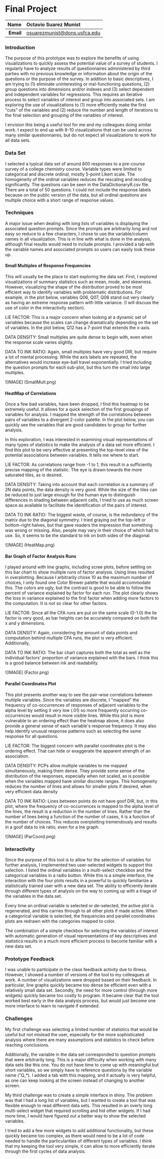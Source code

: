 Final Project
==============================

| **Name**  | Octavio Suarez Munist  |
|----------:|:-------------|
| **Email** | osuarezmunist@dons.usfca.edu |

### Introduction ###
The purpose of this prototype was to explore the benefits of using visualizations to quickly assess the potential value of a survey of students. I regularly have to analyze results of questionnaires administered by third parties with no previous knowledge or information about the origin of the questions or the purpose of the survey. In addition to basic descriptives, I am trying to (1) eliminate uninteresting or mal-functioning questions, (2) group questions into dimensions and/or indexes and (3) select dependent and independent variables for regressions. This requires an iterative process to select variables of interest and group into associated sets. I am exploring the use of visualizations to (1) more efficiently make the first "cuts" of the variables and (2) reduce the number and length of iterations to the final selection and grouping of the variables of interest. 

I envision this being a useful tool for me and my colleagues doing similar work. I expect to end up with 8-10 visualizations that can be used across many similar questionnaires, but do not expect all visualizations to work for all data sets.



### Data Set ###
I selected a typical data set of around 800 responses to a pre-course survey of a college chemistry course. Variable types were limited to categorical and discrete ordinal, mostly 5-point Likert scale. The homogeneity of the ordinal variables reduces the rescaling and recoding significantly. The questions can be seen in the DataDictionaryR.csv file. There are a total of 50 questions. I could not include the response labels because on the public version of the data, but all ordinal questions are multiple choice with a short range of response values.  


### Techniques ###
A major issue when dealing with long lists of variables is displaying the associated question prompts. Since the prompts are arbitrarily long and not easy so reduce to a few characters, I chose to use the variable/column names in all visualization. This is in line with what is done in the analysis, although final results would need to include prompts. I provided a tab with the variable names and associated prompts so users can easily look these up.

#### Small Multiples of Response Frequencies ####
This will usually be the place to start exploring the data set. First, I explored visualizations of summary statistics such as mean, mode, and skewness. However, visualizing the shape of the distribution proved to be most efficient way to identify variables with problematic distributions. For example, in the plot below, variables Q06, Q07, Q08 stand out very clearly as having an extreme response pattern with little variance. (I will discuss the use of color in the interactivity section).

LIE FACTOR: This is a major concern when looking at a dynamic set of variables because the scales can change dramatically depending on the set of variables. In the plot below, Q12 has a 7-point that extends the x-axis. 

DATA DENSITY: Small multiples are quite dense to begin with, even when the response scale varies slightly. 

DATA TO INK RATIO: Again, small multiples have very good DIR, but require a lot of mental processing. While the axis labels are repeated, the alternatives would increase eye-ball travel exponentially. I tried including the question prompts for each sub-plot, but this turn the small into large multiples.

![IMAGE] (SmallMult.png)

#### HeatMap of Correlations ####
Once a few bad variables, have been dropped, I find this heatmap to be extremely useful. It allows for a quick selection of the first groupings of variables for analysis. I mapped the strength of the correlations between pairs of variables to a divergent 2-color palette. In the plot below, you can quickly see the variables that are good candidates to group for further analysis. 

In this exploration, I was interested in examining visual representations of many types of statistics to make the analysis of a data set more efficient. I find this plot to be very effective at presenting the top-level view of the potential associations between variables. It tells me where to start.


LIE FACTOR: As correlations range from -1 to 1, this result in a sufficiently precise mapping of the statistic. The eye is drawn towards the more saturated tiles, as is desired.  

DATA DENSITY: Taking into account that each correlation is a summary of 2N data points, the data density is very good. While the size of the tiles can be reduced to just large enough for the human eye to distinguish differences in shading between adjacent cells, I tried to use as much screen space as available to facilitate the identification of the pairs of interest.

DATA TO INK RATIO: The biggest waste, of course, is the redundancy of the matrix due to the diagonal symmetry. I tried graying out the top-left or bottom-right halves, but that gave readers the impression that something was wrong or missing. Also, people may vary in their choice of which halt to use. So, it seems to be the standard to ink on both sides of the diagonal.



![IMAGE] (HeatMap.png)


#### Bar Graph of Factor Analysis Runs ####
I played around with line graphs, including scree plots, before settling on this bar chart to show multiple runs of factor analysis. Using lines resulted in overplotting. Because I arbitrarily chose 10 as the maximum number of choices, I only found one Color Brewer palette that would accommodate this. The colors are ugly, but the contrast is good to be able to follow the percent of variance explained by factor for each run. 
The plot clearly shows the loss in variance explained to the first factor when adding more factors to the computation. It is not so clear for other factors. 


LIE FACTOR: Since all the CFA runs are put on the same scale (0-1.0) the lie factor is very good, as bar heights can be accurately compared on both the x and y dimensions.

DATA DENSITY: Again, considering the amount of data points and computation behind multiple CFA runs, the plot is very efficient. Additionally, 

DATA TO INK RATIO: The bar chart captures both the total as well as the individual factors' proportion of variance explained with the bars. I think this is a good balance between ink and readability.


![IMAGE] (Factor.png)


#### Parallel Coordinates Plot ####
This plot presents another way to see the pair-wise correlations between multiple variables. Since the variables are discrete, I "mapped" the frequency of co-occurrences of responses of adjacent variables to the alpha level by setting it  very low (.01) so more frequently occurring co-occurrences would result in more visible lines. While this plot is more vulnerable to an ordering effect than the heatmap above, it does also provide a general sense of each variable's response frequency. It may also help identify unusual response patterns such as selecting the same response for all questions.  


LIE FACTOR: The biggest concern with parallel coordinates plot is the ordering effect. That can hide or exaggerate the apparent strength of an association. 

DATA DENSITY: PCPs allow multiple variables to me mapped simultaneously, making them dense. They provide some sense of the distribution of the responses, especially when not scaled, as is possible when the variables mapped have similar discrete ranges. This homogeneity reduces the number of lines and allows for smaller plots if desired, when very efficient data density

DATA TO INK RATIO: Lines between points do not have goof DIR, but, in this plot, where the frequency of co-occurrences is mapped to the alpha level of the lines, the result is a reduction in the number of lines. Rather than the number of lines being a function of the number of cases, it is a function of the number of choices. This reduces overplotting tremendously and results in a goof data to ink ratio, even for a lne graph.


![IMAGE] (ParCoord.png)


### Interactivity ###
Since the purpose of this tool is to allow for the selection of variables for further analysis, I implemented two user-selected widgets to support this selection. I listed the ordinal variables in a multi-select checkbox and the categorical variables in a radio button. While this is a simple interface, the interaction with the four plots results in a powerful to quickly familiarize a statistically trained user with a new data set. The ability to efficiently iterate through different types of analysis on the way to coming up with a triage of the variables in the data set.

Every time an ordinal variable is selected or de-selected, the active plot is regenerated, and this carries through to all other plots if made active. When a categorical variable is selected, the frequencies and parallel coordinates plots are redrawn with  the categories mapped to color. 

The combination of a simple checkbox for selecting the variables of interest with automatic generation of visual representations of key descriptives and statistics results in a much more efficient process to become familiar with a new data set. 

### Prototype Feedback ###
I was unable to participate in the class feedback activity due to illness. However, I showed a number of versions of the tool to my colleagues at work. A number of visualizations were dropped based on their feedback. In particular, line graphs quickly became too dense be efficient even with a relatively small data set. Secondly, the need for more control (through more widgets) quickly became too costly to program. It became clear that the tool worked best early in the data analysis process, but would just become one more interface to learn to navigate if extended.


### Challenges ###
My first challenge was selecting a limited number of statistics that would be useful but not mislead the user, especially for the more sophisticated analysis where there are many assumptions and statistics to check before reaching conclusions. 

Additionally, the variable in the data set corresponded to question prompts that were arbitrarily long. This is a major difficulty when working with many data sets like this one. You do not have time to come up with meaningful but short variables, so we simply have to reference questions by the variable name ("Q_*). I added a tab with this mapping, and it actually is very helpful, as one can keep looking at the screen instead of changing to another screen. 

My third challenge was to create a simple interface in shiny. The problem was that I had a long list of variables, but I wanted to create a tool that was flexible enough to read different data sets. This resulted in an overly long multi-select widget that required scrolling and hid other widgets. If I had more time, I would have figured out a better way to show the selected variables. 

I tried to add a few more widgets to add additional functionality, but these quickly became too complex, as there would need to be a lot of code needed to handle the particularities of different types of variables. I think that my keeping the tool very simple, it can allow to more efficiently iterate through the first cycles of data analysis.

